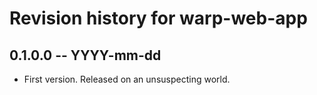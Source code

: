 # Revision history for warp-web-app

## 0.1.0.0 -- YYYY-mm-dd

* First version. Released on an unsuspecting world.
